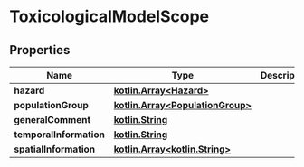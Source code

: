 # ToxicologicalModelScope

## Properties
Name | Type | Description | Notes
------------ | ------------- | ------------- | -------------
**hazard** | [**kotlin.Array&lt;Hazard&gt;**](Hazard.md) |  |  [optional]
**populationGroup** | [**kotlin.Array&lt;PopulationGroup&gt;**](PopulationGroup.md) |  |  [optional]
**generalComment** | [**kotlin.String**](.md) |  |  [optional]
**temporalInformation** | [**kotlin.String**](.md) |  |  [optional]
**spatialInformation** | [**kotlin.Array&lt;kotlin.String&gt;**](.md) |  |  [optional]

